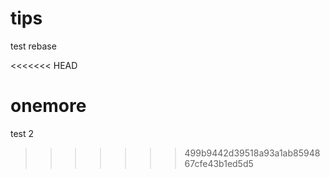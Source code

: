 # tips

test rebase

<<<<<<< HEAD


onemore
=======
test 2
>>>>>>> 499b9442d39518a93a1ab8594867cfe43b1ed5d5

